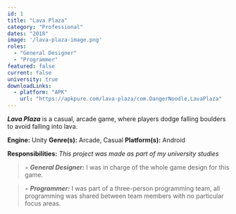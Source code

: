 ```yaml
---
id: 1
title: "Lava Plaza"
category: "Professional"
dates: "2018"
image: '/lava-plaza-image.png'
roles: 
  - "General Designer"
  - "Programmer"
featured: false
current: false
university: true
downloadLinks:
  - platform: "APK"
    url: "https://apkpure.com/lava-plaza/com.DangerNoodle.LavaPlaza"
---
```

***Lava Plaza*** is a casual, arcade game, where players dodge falling boulders to avoid falling into lava.

**Engine:** Unity
**Genre(s):** Arcade, Casual
**Platform(s):** Android

**​Responsibilities:**
*This project was made as part of my university studies*

> ◦ ***General Designer:*** 
>  I was in charge of the whole game design for this game.

> ◦ ***Programmer:*** 
>  I was part of a three-person programming team, all programming was shared between team members with no particular focus areas.